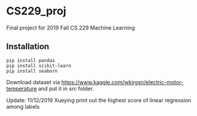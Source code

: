 # CS229_proj
Final project for 2019 Fall CS 229 Machine Learning
## Installation
```
pip install pandas
pip install scikit-learn
pip install seaborn
```
Download dataset via https://www.kaggle.com/wkirgsn/electric-motor-temperature and put it in src folder.

Update:
11/12/2019 Xueying
print out the highest score of linear regression among labels
